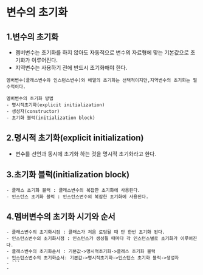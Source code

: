 # 변수의 초기화
## 1.변수의 초기화
- 멤버변수는 초기화를 하지 않아도 자동적으로 변수의 자료형에 맞는 기본값으로 초기화가 이루어진다.
- 지역변수는 사용하기 전에 반드시 초기화해야 한다.
```
멤버변수(클래스변수와 인스턴스변수)와 배열의 초기화는 선택적이지만,지역변수의 초기화는 필수적이다.
```
```
멤버변수의 초기화 방법
- 명시적초기화(explicit initialization)
- 생성자(constructor)
- 초기화 블럭(initialization block)
```

## 2.명시적 초기화(explicit initialization)
- 변수를 선언과 동시에 초기화 하는 것을 명시적 초기화라고 한다.

## 3.초기화 블럭(initialization block)
```
- 클래스 초기화 블럭 : 클래스변수의 복잡한 초기화에 사용된다.
- 인스턴스 초기화 블럭 : 인스턴스변수의 복잡한 초기화에 사용된다.
```

## 4.멤버변수의 초기화 시기와 순서
```
- 클래스변수의 초기화시점 : 클래스가 처음 로딩될 때 단 한번 초기화 된다.
- 인스턴스변수의 초기화시점 : 인스턴스가 생성될 때마다 각 인스턴스별로 초기화가 이루어진다.
- 클래스변수의 초기화순서 : 기본값->명시적초기화->클래스 초기화 블럭
- 인스턴스변수의 초기화순서: 기본값->명시적초기화->인스턴스 초기화 블럭->생성자
- ```
- 
